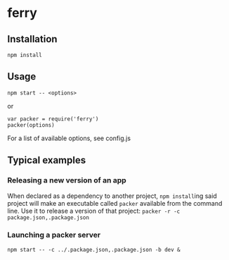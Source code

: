 ferry
===

## Installation

`npm install`

## Usage

`npm start -- <options>`

or

```
var packer = require('ferry')
packer(options)
```

For a list of available options, see config.js

## Typical examples

### Releasing a new version of an app
When declared as a dependency to another project, `npm install`ing said project will make an executable called `packer` available from the command line. Use it to release a version of that project:
`packer -r -c package.json,.package.json`

### Launching a packer server
`npm start -- -c ../.package.json,.package.json -b dev &`
